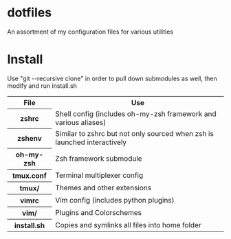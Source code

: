 dotfiles
========

An assortment of my configuration files for various utilities

Install
=======
Use "git --recursive clone" in order to pull down submodules as well, then modify and run install.sh
<table cellspacing="0">
    <tr>
        <th>File</th>
        <th>Use</th>
    </tr>
    <tr>
        <th>zshrc</th>
        <td>Shell config (includes oh-my-zsh framework and various aliases)</td>
    </tr>
    <tr>
        <th>zshenv</th>
        <td>Similar to zshrc but not only sourced when zsh is launched interactively</td>
    </tr>
    <tr>
        <th>oh-my-zsh</th>
        <td>Zsh framework submodule</td>
    </tr>
    <tr>
        <th>tmux.conf</th>
        <td>Terminal multiplexer config</td>
    </tr>
    <tr>
        <th>tmux/</th>
        <td>Themes and other extensions</td>
    </tr>
    <tr>
        <th>vimrc</th>
        <td>Vim config (includes python plugins)</td>
    </tr>
    <tr>
        <th>vim/</th>
        <td>Plugins and Colorschemes</td>
    </tr>
    <tr>
        <th>install.sh</th>
        <td>Copies and symlinks all files into home folder</td>
    </tr>
</table>
